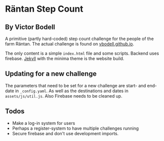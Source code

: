 # Räntan Step Count
## By Victor Bodell

A primitive (partly hard-coded) step count challenge for the people of the
farm Räntan. The actual challenge is found on 
[vbodell.github.io](https://vbodell.github.io).

The only content is a simple `index.html` file and some scripts. Backend uses
firebase. [Jekyll](https://jekyllrb.com) with the minima theme is the website
build.

## Updating for a new challenge
The parameters that need to be set for a new challenge are start- and end-date 
in `_config.yaml`. As well as the destinations and dates 
in `assets/js/util.js`. Also Firebase needs to be cleaned up.

## Todos
- Make a log-in system for users
- Perhaps a register-system to have multiple challenges running
- Secure firebase and don't use development imports.
